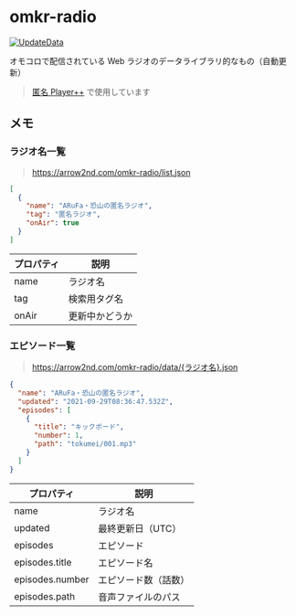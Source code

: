 # omkr-radio

[![UpdateData](https://github.com/arrow2nd/omkr-radio/actions/workflows/updateData.yaml/badge.svg)](https://github.com/arrow2nd/omkr-radio/actions/workflows/updateData.yaml)

オモコロで配信されている Web ラジオのデータライブラリ的なもの（自動更新）

> [匿名 Player++](https://github.com/arrow2nd/tokumei-player-pp) で使用しています

## メモ

### ラジオ名一覧

> https://arrow2nd.com/omkr-radio/list.json

```json
[
  {
    "name": "ARuFa・恐山の匿名ラジオ",
    "tag": "匿名ラジオ",
    "onAir": true
  }
]
```

| プロパティ | 説明           |
| ---------- | -------------- |
| name       | ラジオ名       |
| tag        | 検索用タグ名   |
| onAir      | 更新中かどうか |

### エピソード一覧

> https://arrow2nd.com/omkr-radio/data/{ラジオ名}.json

```json
{
  "name": "ARuFa・恐山の匿名ラジオ",
  "updated": "2021-09-29T08:36:47.532Z",
  "episodes": [
    {
      "title": "キックボード",
      "number": 1,
      "path": "tokumei/001.mp3"
    }
  ]
}
```

| プロパティ      | 説明                 |
| --------------- | -------------------- |
| name            | ラジオ名             |
| updated         | 最終更新日（UTC）    |
| episodes        | エピソード           |
| episodes.title  | エピソード名         |
| episodes.number | エピソード数（話数） |
| episodes.path   | 音声ファイルのパス   |
